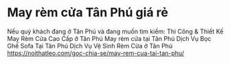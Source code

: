 # May rèm cửa Tân Phú giá rẻ
Nếu quý khách đang ở Tân Phú và đang muốn tìm kiếm:  Thi Công &amp; Thiết Kế May Rèm Cửa Cao Cấp ở Tân Phú May rèm cửa tại Tân Phú Dịch Vụ Bọc Ghế Sofa Tại Tân Phú Dịch Vụ Vệ Sinh Rèm Cửa ở Tân Phú  https://noithatleo.com/goc-chia-se/may-rem-cua-tai-tan-phu/
